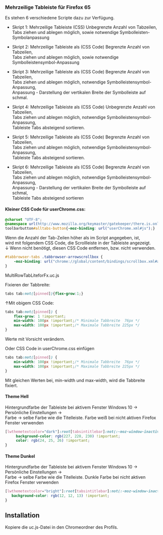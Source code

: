 ### Mehrzeilige Tableiste für Firefox 65 ###

Es stehen 6 verschiedene Scripte dazu zur Verfügung.

* Skript 1:  Mehrzeilige Tableiste (CSS) Unbegrenzte Anzahl von Tabzeilen,    
Tabs ziehen und ablegen möglich, sowie notwendige Symbolleisten-Symbolanpassung   

* Skript 2: Mehrzeilige Tableiste als (CSS Code) Begrenzte Anzahl von Tabzeilen,   
Tabs ziehen und ablegen möglich, sowie notwendige Symbolleistensymbol-Anpassung    

* Skript 3: Mehrzeilige Tableiste als (CSS Code) Begrenzte Anzahl von Tabzeilen,    
Tabs ziehen und ablegen möglich, notwendige Symbolleistensymbol-Anpassung,    
Anpassung - Darstellung der vertikalen Breite der Symbolleiste auf schmal.    

* Skript 4: Mehrzeilige Tableiste als (CSS Code) Unbegrenzte Anzahl von Tabzeilen,     
Tabs ziehen und ablegen möglich, notwendige Symbolleistensymbol-Anpassung,   
Tableiste Tabs absteigend sortieren.    

* Skript 5: Mehrzeilige Tableiste als (CSS Code) Begrenzte Anzahl von Tabzeilen,    
Tabs ziehen und ablegen möglich, notwendige Symbolleistensymbol-Anpassung,    
Tableiste Tabs absteigend sortieren.    

* Skript 6: Mehrzeilige Tableiste als (CSS Code) Begrenzte Anzahl von Tabzeilen,    
Tabs ziehen und ablegen möglich, notwendige Symbolleistensymbol-Anpassung,     
Anpassung - Darstellung der vertikalen Breite der Symbolleiste auf schmal,     
Tableiste Tabs absteigend sortieren     

#### Kleiner CSS Code für userChrome.css: #### 

```css
@charset "UTF-8";
@namespace url(http://www.mozilla.org/keymaster/gatekeeper/there.is.only.xul);
toolbarbutton#alltabs-button{-moz-binding: url("userChrome.xml#js");}
```

Wenn die Anzahl der Tab-Zeilen höher als im Script angegeben, ist,    
wird mit folgendem CSS Code, die Scrollleiste in der Tableiste angezeigt.  
↓ Wenn nicht benötigt, diesen CSS Code entfernen, bzw. nicht verwenden.    

```css
#tabbrowser-tabs .tabbrowser-arrowscrollbox {
    -moz-binding: url("chrome://global/content/bindings/scrollbox.xml#arrowscrollbox") !important;
}
```

MultiRowTabLiteforFx.uc.js

Fixieren der Tabbreite:   

```css
tabs tab:not([pinned]){flex-grow:1;}
```

↑Mit obigem CSS Code:

```css
tabs tab:not([pinned]) {
    flex-grow: 1 !important;
    min-width: 100px !important;/* Minimale Tabbreite  76px */
    max-width: 100px !important;/* Maximale Tabbreite 225px */
}
```
Werte mit Vorsicht verändern.

Oder CSS Code in userChrome.css einfügen
  
```css  
tabs tab:not([pinned]) {
    min-width: 100px !important;/* Minimale Tabbreite  76px */
    max-width: 100px !important;/* Maximale Tabbreite 225px */
}
```
Mit gleichen Werten bei, min-width und max-width, wird die Tabbreite fixiert.

   #### Theme Hell ####
   Hintergrundfarbe der Tableiste bei aktivem Fenster
   Windows 10 → Persönliche Einstellungen →   
   Farbe → selbe Farbe wie die Titelleiste.
   Farbe weiß bei nicht aktiven Firefox Fenster verwenden 
```css    
[lwthemetextcolor="dark"]:root[tabsintitlebar]:not(:-moz-window-inactive) {
     background-color: rgb(227, 228, 230) !important;
     color: rgb(24, 25, 26) !important;
}
```
  #### Theme Dunkel ####
   Hintergrundfarbe der Tableiste bei aktivem Fenster
   Windows 10 → Persönliche Einstellungen →     
   Farbe → selbe Farbe wie die Titelleiste.
   Dunkle Farbe bei nicht aktiven Firefox Fenster verwenden
```css 
[lwthemetextcolor="bright"]:root[tabsintitlebar]:not(:-moz-window-inactive) {
   background-color: rgb(12, 12, 13) !important;
}
```
## Installation
Kopiere die uc.js-Datei in den Chromeordner des Profils.

